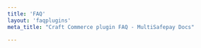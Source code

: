 ```yaml
---
title: 'FAQ'
layout: 'faqplugins'
meta_title: "Craft Commerce plugin FAQ - MultiSafepay Docs"

---
```

